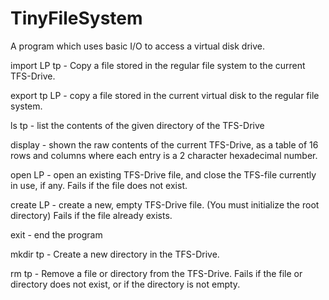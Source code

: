 # TinyFileSystem
A program which uses basic I/O to access a virtual disk drive. 



import LP tp - Copy a file stored in the regular file system to the current TFS-Drive.

export tp LP - copy a file stored in the current virtual disk to the regular file system.

ls tp - list the contents of the given directory of the TFS-Drive

display - shown the raw contents of the current TFS-Drive, as a table of 16 rows and columns where each entry is a 2 character hexadecimal number.

open LP - open an existing TFS-Drive file, and close the TFS-file currently in use, if any. Fails if the file does not exist.

create LP - create a new, empty TFS-Drive file. (You must initialize the root directory) Fails if the file already exists.

exit - end the program

mkdir tp - Create a new directory in the TFS-Drive.

rm tp - Remove a file or directory from the TFS-Drive. Fails if the file or directory does not exist, or if the directory is not empty.

